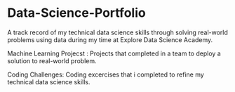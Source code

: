 # Data-Science-Portfolio
A track record of my technical data science skills through solving real-world problems using data during my time at Explore Data Science Academy.

Machine Learning Projecst :
Projects that completed  in a team to deploy a solution to real-world problem.

Coding Challenges:
Coding excercises that i completed to refine my technical data science skills. 
